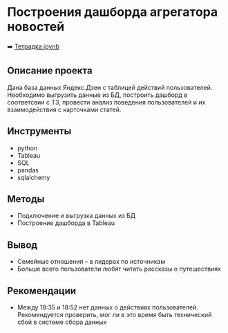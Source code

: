 # Построения дашборда агрегатора новостей

➡️ [Тетрадка ipynb](https://github.com/mechfil/Portfolio/blob/main/Yandex%20Zen%20dashboard/News%20aggregator%20dashboard.ipynb)

## Описание проекта

Дана база данных Яндекс.Дзен с таблицей действий пользователей. Необходимо выгрузить данные из БД, построить дашборд в соответсвии с ТЗ, провести анализ поведения пользователей и их взаимодействия с карточками статей.


## Инструменты

- python
- Tableau
- SQL
- pandas
- sqlalchemy

## Методы
- Подключение и выгрузка данных из БД
- Построение дашборда в Tableau


## Вывод
- Семейные отношения – в лидерах по источникам
- Больше всего пользователи любят читать рассказы о путешествиях

## Рекомендации
- Между 18:35 и 18:52 нет данных о действиях пользователей. Рекомендуется проверить, мог ли в это время быть технический сбой в системе сбора данных

